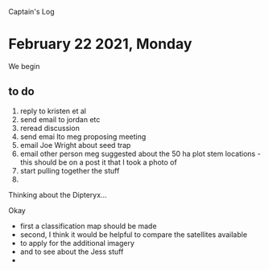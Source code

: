 Captain's Log


# February 22 2021, Monday

We begin 

## to do 

1. reply to kristen et al 
2. send email to jordan etc 
3. reread discussion
4. send emai lto meg proposing meeting 
5. email Joe Wright about seed trap
6. email other person meg suggested about the 50 ha plot stem locations - this should be on a post it that I took a photo of
7. start pulling together the stuff
8. 


Thinking about the Dipteryx...

Okay 
- first a classification map should be made
- second, I think it would be helpful to compare the satellites available
- to apply for the additional imagery
- and to see about the Jess stuff
- 


